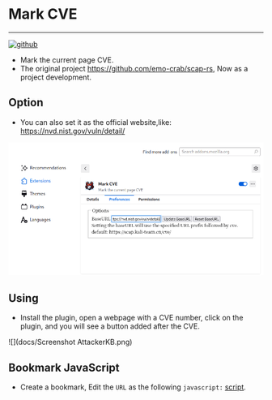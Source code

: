 # Mark CVE
---
[![github]](https://github.com/emo-crab/scap-rs/tree/main/extensions)

[github]: https://img.shields.io/badge/github-8da0cb?style=for-the-badge&labelColor=555555&logo=github

- Mark the current page CVE.
- The original project https://github.com/emo-crab/scap-rs, Now as a project development.

## Option

- You can also set it as the official website,like: https://nvd.nist.gov/vuln/detail/

![](docs/option.png)

## Using

- Install the plugin, open a webpage with a CVE number, click on the plugin, and you will see a button added after the CVE.

![](docs/Screenshot AttackerKB.png)

## Bookmark JavaScript
- Create a bookmark, Edit the `URL` as the following `javascript:` [script](content-script.js).